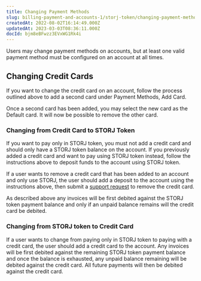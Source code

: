 ```yaml
---
title: Changing Payment Methods
slug: billing-payment-and-accounts-1/storj-token/changing-payment-methods
createdAt: 2022-08-02T16:14:49.000Z
updatedAt: 2023-03-03T08:36:11.000Z
docId: bjm8eBFwzz3EVxWG1Rk4i
---
```


Users may change payment methods on accounts, but at least one valid payment method must be configured on an account at all times. &#x20;

## Changing Credit Cards

If you want to change the credit card on an account, follow the process outlined above to add a second card under Payment Methods, Add Card.

Once a second card has been added, you may select the new card as the Default card.  It will now be possible to remove the other card.

### Changing from Credit Card to STORJ Token

If you want to pay only in STORJ token, you must not add a credit card and should only have a STORJ token balance on the account. If you previously added a credit card and want to pay using STORJ token instead, follow the instructions above to deposit funds to the account using STORJ token.

If a user wants to remove a credit card that has been added to an account and only use STORJ, the user should add a deposit to the account using the instructions above, then submit a [support request](https://supportdcs.storj.io/hc/en-us/requests/new) to remove the credit card.

As described above any invoices will be first debited against the STORJ token payment balance and only if an unpaid balance remains will the credit card be debited.

### Changing from STORJ token to Credit Card

If a user wants to change from paying only in STORJ token to paying with a credit card, the user should add a credit card to the account. Any invoices will be first debited against the remaining STORJ token payment balance and once the balance is exhausted, any unpaid balance remaining will be debited against the credit card. All future payments will then be debited against the credit card.

